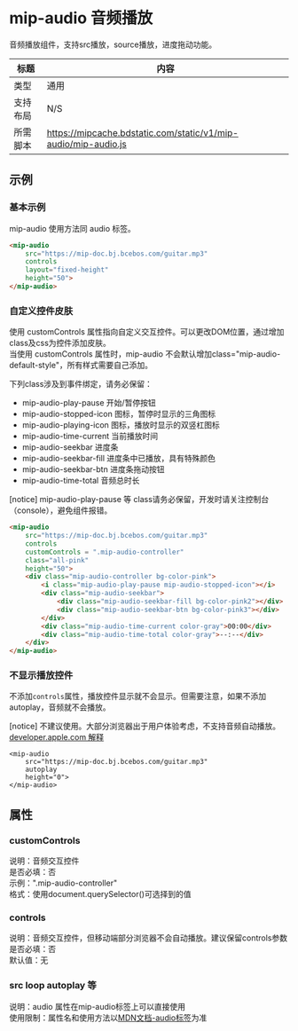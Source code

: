 # mip-audio 音频播放

音频播放组件，支持src播放，source播放，进度拖动功能。

标题|内容
----|----
类型|通用
支持布局| N/S
所需脚本|https://mipcache.bdstatic.com/static/v1/mip-audio/mip-audio.js

## 示例

### 基本示例
mip-audio 使用方法同 audio 标签。

``` html
<mip-audio 
    src="https://mip-doc.bj.bcebos.com/guitar.mp3"
    controls
    layout="fixed-height"
    height="50">
</mip-audio>
```

<!--
升级校验中, 预计2018年开放使用。  
### 使用source定义多音频源

``` html
<mip-audio
    controls
    height="50">
    <source src="https://mip-doc.bj.bcebos.com/horse.mp3">
    <source src="https://mip-doc.bj.bcebos.com/horse.ogg">
    您的浏览器不支持音频播放。
</mip-audio>
```
-->


### 自定义控件皮肤
使用 customControls 属性指向自定义交互控件。可以更改DOM位置，通过增加class及css为控件添加皮肤。  
当使用 customControls 属性时，mip-audio 不会默认增加class="mip-audio-default-style"，所有样式需要自己添加。  

下列class涉及到事件绑定，请务必保留：

- mip-audio-play-pause 开始/暂停按钮
- mip-audio-stopped-icon 图标，暂停时显示的三角图标
- mip-audio-playing-icon 图标，播放时显示的双竖杠图标
- mip-audio-time-current 当前播放时间
- mip-audio-seekbar 进度条
- mip-audio-seekbar-fill 进度条中已播放，具有特殊颜色
- mip-audio-seekbar-btn 进度条拖动按钮
- mip-audio-time-total 音频总时长

[notice] mip-audio-play-pause 等 class请务必保留，开发时请关注控制台（console），避免组件报错。

``` html
<mip-audio 
    src="https://mip-doc.bj.bcebos.com/guitar.mp3"
    controls
    customControls = ".mip-audio-controller"
    class="all-pink"
    height="50">
    <div class="mip-audio-controller bg-color-pink">
        <i class="mip-audio-play-pause mip-audio-stopped-icon"></i>
        <div class="mip-audio-seekbar">
            <div class="mip-audio-seekbar-fill bg-color-pink2"></div>
            <div class="mip-audio-seekbar-btn bg-color-pink3"></div>
        </div>
        <div class="mip-audio-time-current color-gray">00:00</div>
        <div class="mip-audio-time-total color-gray">--:--</div>
    </div>
</mip-audio>
```

### 不显示播放控件
不添加`controls`属性，播放控件显示就不会显示。但需要注意，如果不添加autoplay，音频就不会播放。

[notice] 不建议使用。大部分浏览器出于用户体验考虑，不支持音频自动播放。[developer.apple.com 解释](https://developer.apple.com/library/content/documentation/AudioVideo/Conceptual/Using_HTML5_Audio_Video/Device-SpecificConsiderations/Device-SpecificConsiderations.html)

```
<mip-audio 
    src="https://mip-doc.bj.bcebos.com/guitar.mp3"
    autoplay
    height="0">
</mip-audio>
```

## 属性

### customControls
说明：音频交互控件  
是否必填：否  
示例：".mip-audio-controller"  
格式：使用document.querySelector()可选择到的值  

### controls
说明：音频交互控件，但移动端部分浏览器不会自动播放。建议保留controls参数  
是否必填：否  
默认值：无

### src loop autoplay 等  
说明：audio 属性在mip-audio标签上可以直接使用  
使用限制：属性名和使用方法以[MDN文档-audio标签](https://developer.mozilla.org/zh-CN/docs/Web/HTML/Element/audio)为准
